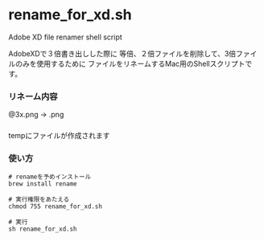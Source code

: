 # rename_for_xd.sh
Adobe XD file renamer shell script

AdobeXDで３倍書き出しした際に
等倍、２倍ファイルを削除して、3倍ファイルのみを使用するために
ファイルをリネームするMac用のShellスクリプトです。

### リネーム内容
@3x.png -> .png

###
tempにファイルが作成されます

### 使い方
```
# renameを予めインストール
brew install rename

# 実行権限をあたえる
chmod 755 rename_for_xd.sh

# 実行
sh rename_for_xd.sh
```
